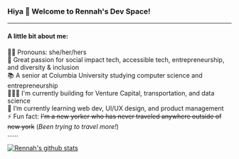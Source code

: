 ### Hiya 👋 Welcome to Rennah's Dev Space!
-----
#### A little bit about me:
👧🏻 Pronouns: she/her/hers<br>
💖 Great passion for social impact tech, accessible tech, entrepreneurship, and diversity & inclusion<br>
📚 A senior at Columbia University studying computer science and entrepreneurship<br>
👩🏻‍💻 I'm currently building for Venture Capital, transportation, and data science<br>
🌱 I’m currently learning web dev, UI/UX design, and product management<br>
⚡ Fun fact: <s>I'm a new yorker who has never traveled anywhere outside of new york</s> (_Been trying to travel more!_)<br>
......

[![Rennah's github stats](https://github-readme-stats.vercel.app/api?username=rennahweng&count_private=true&show_icons=true&hide=stars,issues&theme=dracula)](https://github.com/rennahweng/github-readme-stats)
